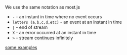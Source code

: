 We use the same notation as most.js

- `-` - an instant in time where no event occurs
- `letters (a,b,c,d,etc)` - an event at an instant in time
- `|` - end of stream
- `X` - an error occurred at an instant in time
- `>` - stream continues infinitely

[some examples](https://github.com/cujojs/most/blob/master/docs/api.md#examples)
